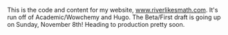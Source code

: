 This is the code and content for my website, www.riverlikesmath.com. It's run off of Academic/Wowchemy and Hugo. The Beta/First draft is going up on Sunday, November 8th! Heading to production pretty soon.
